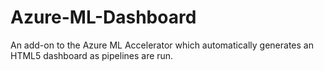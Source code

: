 # Azure-ML-Dashboard
An add-on to the Azure ML Accelerator which automatically generates an HTML5 dashboard as pipelines are run.
